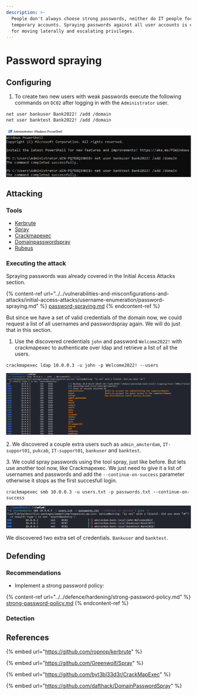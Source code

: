 ```yaml
---
description: >-
  People don't always choose strong passwords, neither do IT people for
  temporary accounts. Spraying passwords against all user accounts is effective
  for moving laterally and escalating privileges.
---
```


# Password spraying

## Configuring

1. To create two new users with weak passwords execute the following commands on `DC02` after logging in with the `Administrator` user.

```
net user bankuser Bank2022! /add /domain
net user banktest Bank2022! /add /domain
```

![](<../../.gitbook/assets/image (56) (1) (1).png>)

## Attacking

### Tools

* [Kerbrute](https://github.com/ropnop/kerbrute)
* [Spray](https://github.com/Greenwolf/Spray)
* [Crackmapexec](https://github.com/byt3bl33d3r/CrackMapExec)
* [Domainpasswordspray](https://github.com/dafthack/DomainPasswordSpray)
* [Rubeus](https://github.com/GhostPack/Rubeus)

### Executing the attack

Spraying passwords was already covered in the Initial Access Attacks section.

{% content-ref url="../../vulnerabilities-and-misconfigurations-and-attacks/initial-access-attacks/username-enumeration/password-spraying.md" %}
[password-spraying.md](../../vulnerabilities-and-misconfigurations-and-attacks/initial-access-attacks/username-enumeration/password-spraying.md)
{% endcontent-ref %}

But since we have a set of valid credentials of the domain now, we could request a list of all usernames and passwordspray again. We will do just that in this section.

1. Use the discovered credentials `john` and password `Welcome2022!` with crackmapexec to authenticate over ldap and retrieve a list of all the users.

```
crackmapexec ldap 10.0.0.3 -u john -p Welcome2022! --users
```

![](<../../.gitbook/assets/image (62) (1) (1).png>)

2\. We discovered a couple extra users such as `admin_amsterdam`, `IT-support01`, `pukcab`, `IT-support01`, `bankuser` and `banktest`.

3\. We could spray passwords using the tool spray, just like before. But lets use another tool now, like Crackmapexec. We just need to give it a list of usernames and passwords and add the `--continue-on-success` parameter otherwise it stops as the first succesfull login.

```
crackmapexec smb 10.0.0.3 -u users.txt -p passwords.txt --continue-on-success
```

![](<../../.gitbook/assets/image (71) (1) (1) (1) (1).png>)

We discovered two extra set of credentials. `Bankuser` and `banktest`.

## Defending

### Recommendations

* Implement a strong password policy:

{% content-ref url="../../defence/hardening/strong-password-policy.md" %}
[strong-password-policy.md](../../defence/hardening/strong-password-policy.md)
{% endcontent-ref %}

### Detection



## References

{% embed url="https://github.com/ropnop/kerbrute" %}

{% embed url="https://github.com/Greenwolf/Spray" %}

{% embed url="https://github.com/byt3bl33d3r/CrackMapExec" %}

{% embed url="https://github.com/dafthack/DomainPasswordSpray" %}
